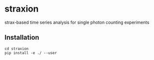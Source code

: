# straxion
strax-based time series analysis for single photon counting experiments

## Installation
```
cd straxion
pip install -e ./ --user
```